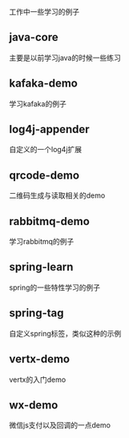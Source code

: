 工作中一些学习的例子

## java-core
 主要是以前学习java的时候一些练习

## kafaka-demo
学习kafaka的例子

## log4j-appender
自定义的一个log4j扩展

## qrcode-demo
二维码生成与读取相关的demo

## rabbitmq-demo
学习rabbitmq的例子

## spring-learn
spring的一些特性学习的例子

## spring-tag
自定义spring标签，类似<bean>这种的示例

## vertx-demo
vertx的入门demo

## wx-demo
微信js支付以及回调的一点demo
